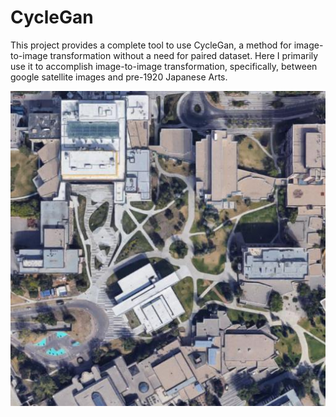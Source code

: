 # CycleGan

This project provides a complete tool to use CycleGan, a method for image-to-image transformation without a need for paired dataset. 
Here I primarily use it to accomplish image-to-image transformation, specifically, between google satellite images and pre-1920 Japanese Arts.

![Image of Yaktocat](https://github.com/Davidnh8/CycleGan/blob/master/data/Japanese/Samples_Images/original_uofc.jpg_20_1_11.5.jpg)
